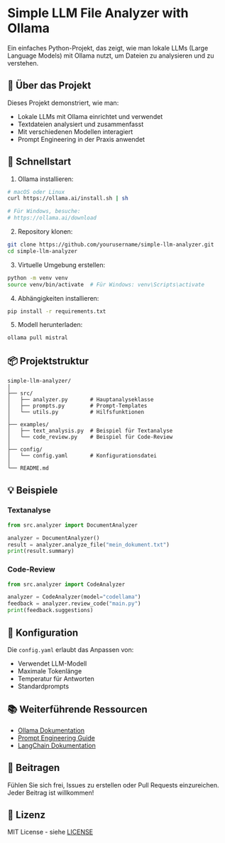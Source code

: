# Simple LLM File Analyzer with Ollama

Ein einfaches Python-Projekt, das zeigt, wie man lokale LLMs (Large Language Models) mit Ollama nutzt, um Dateien zu analysieren und zu verstehen.

## 🎯 Über das Projekt

Dieses Projekt demonstriert, wie man:
- Lokale LLMs mit Ollama einrichtet und verwendet
- Textdateien analysiert und zusammenfasst
- Mit verschiedenen Modellen interagiert
- Prompt Engineering in der Praxis anwendet

## 🚀 Schnellstart

1. Ollama installieren:
```bash
# macOS oder Linux
curl https://ollama.ai/install.sh | sh

# Für Windows, besuche:
# https://ollama.ai/download
```

2. Repository klonen:
```bash
git clone https://github.com/yourusername/simple-llm-analyzer.git
cd simple-llm-analyzer
```

3. Virtuelle Umgebung erstellen:
```bash
python -m venv venv
source venv/bin/activate  # Für Windows: venv\Scripts\activate
```

4. Abhängigkeiten installieren:
```bash
pip install -r requirements.txt
```

5. Modell herunterladen:
```bash
ollama pull mistral
```

## 📦 Projektstruktur

```
simple-llm-analyzer/
│
├── src/
│   ├── analyzer.py       # Hauptanalyseklasse
│   ├── prompts.py        # Prompt-Templates
│   └── utils.py          # Hilfsfunktionen
│
├── examples/
│   ├── text_analysis.py  # Beispiel für Textanalyse
│   └── code_review.py    # Beispiel für Code-Review
│
├── config/
│   └── config.yaml       # Konfigurationsdatei
│
└── README.md
```

## 💡 Beispiele

### Textanalyse
```python
from src.analyzer import DocumentAnalyzer

analyzer = DocumentAnalyzer()
result = analyzer.analyze_file("mein_dokument.txt")
print(result.summary)
```

### Code-Review
```python
from src.analyzer import CodeAnalyzer

analyzer = CodeAnalyzer(model="codellama")
feedback = analyzer.review_code("main.py")
print(feedback.suggestions)
```

## 🔧 Konfiguration

Die `config.yaml` erlaubt das Anpassen von:
- Verwendet LLM-Modell
- Maximale Tokenlänge
- Temperatur für Antworten
- Standardprompts

## 📚 Weiterführende Ressourcen

- [Ollama Dokumentation](https://ollama.ai/docs)
- [Prompt Engineering Guide](https://www.promptingguide.ai)
- [LangChain Dokumentation](https://python.langchain.com/docs/get_started/introduction.html)

## 🤝 Beitragen

Fühlen Sie sich frei, Issues zu erstellen oder Pull Requests einzureichen. Jeder Beitrag ist willkommen!

## 📝 Lizenz

MIT License - siehe [LICENSE](LICENSE)